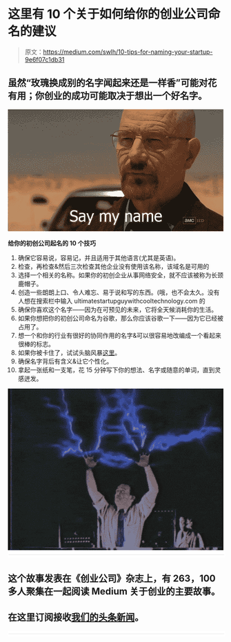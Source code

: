 # 这里有 10 个关于如何给你的创业公司命名的建议

> 原文：<https://medium.com/swlh/10-tips-for-naming-your-startup-9e6f07c1db31>

## 虽然“玫瑰换成别的名字闻起来还是一样香”可能对花有用；你创业的成功可能取决于想出一个好名字。

![](img/de162ad0d361da76723435b719ce2a75.png)

**给你的初创公司起名的 10 个技巧**

1.  确保它容易说，容易记，并且适用于其他语言(尤其是英语)。
2.  检查，再检查&然后三次检查其他企业没有使用该名称，该域名是可用的
3.  选择一个相关的名称。如果你的初创企业从事网络安全，就不应该被称为长颈鹿帽子。
4.  创造一些朗朗上口、令人难忘、易于说和写的东西。(哦，也不会太久。没有人想在搜索栏中输入 ultimatestartupguywithcooltechnology.com 的
5.  确保你喜欢这个名字——因为在可预见的未来，它将全天候消耗你的生活。
6.  如果你想把你的初创公司命名为谷歌，那么你应该谷歌一下——因为它已经被占用了。
7.  想一个和你的行业有很好的协同作用的名字&可以很容易地改编成一个看起来很棒的标志。
8.  如果你被卡住了，试试头脑风暴[这里](https://www.namemesh.com/)。
9.  确保名字背后有含义&让它个性化。
10.  拿起一张纸和一支笔，花 15 分钟写下你的想法、名字或随意的单词，直到灵感迸发。

![](img/ea1e264149fa6e37f41f47dcf3197b7c.png)![](img/731acf26f5d44fdc58d99a6388fe935d.png)

## 这个故事发表在《创业公司》杂志上，有 263，100 多人聚集在一起阅读 Medium 关于创业的主要故事。

## 在这里订阅接收[我们的头条新闻](http://growthsupply.com/the-startup-newsletter/)。

![](img/731acf26f5d44fdc58d99a6388fe935d.png)